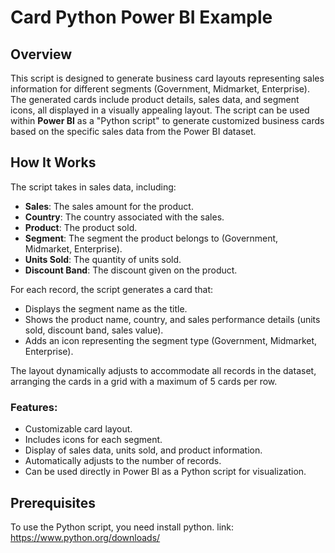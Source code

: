 # Card Python Power BI Example

## Overview

This script is designed to generate business card layouts representing sales information for different segments (Government, Midmarket, Enterprise). The generated cards include product details, sales data, and segment icons, all displayed in a visually appealing layout. The script can be used within **Power BI** as a "Python script" to generate customized business cards based on the specific sales data from the Power BI dataset.

## How It Works

The script takes in sales data, including:

- **Sales**: The sales amount for the product.
- **Country**: The country associated with the sales.
- **Product**: The product sold.
- **Segment**: The segment the product belongs to (Government, Midmarket, Enterprise).
- **Units Sold**: The quantity of units sold.
- **Discount Band**: The discount given on the product.

For each record, the script generates a card that:

- Displays the segment name as the title.
- Shows the product name, country, and sales performance details (units sold, discount band, sales value).
- Adds an icon representing the segment type (Government, Midmarket, Enterprise).

The layout dynamically adjusts to accommodate all records in the dataset, arranging the cards in a grid with a maximum of 5 cards per row.

### Features:
- Customizable card layout.
- Includes icons for each segment.
- Display of sales data, units sold, and product information.
- Automatically adjusts to the number of records.
- Can be used directly in Power BI as a Python script for visualization.

## Prerequisites

To use the Python script, you need install python.
link: https://www.python.org/downloads/

